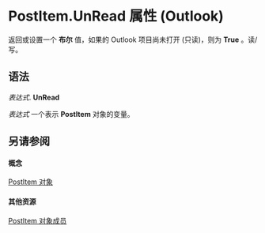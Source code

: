 
# PostItem.UnRead 属性 (Outlook)

返回或设置一个 **布尔** 值，如果的 Outlook 项目尚未打开 (只读)，则为 **True** 。读/写。


## 语法

 _表达式_. **UnRead**

 _表达式_ 一个表示 **PostItem** 对象的变量。


## 另请参阅


#### 概念


[PostItem 对象](de44065d-4e93-315a-279f-7b92f09c0465.md)
#### 其他资源


[PostItem 对象成员](5b150db1-c96d-0721-ec36-d5b5ebc20fd8.md)